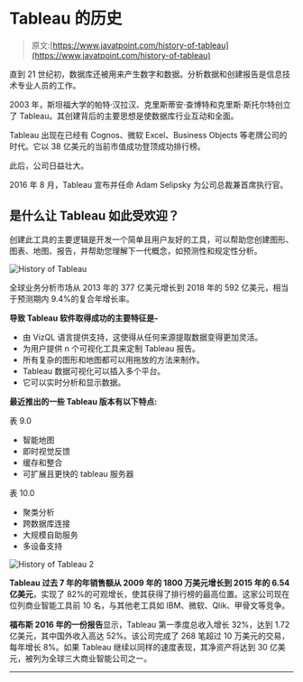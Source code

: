 # Tableau 的历史

> 原文:[https://www.javatpoint.com/history-of-tableau](https://www.javatpoint.com/history-of-tableau)

直到 21 世纪初，数据库还被用来产生数字和数据。分析数据和创建报告是信息技术专业人员的工作。

2003 年，斯坦福大学的帕特·汉拉汉、克里斯蒂安·查博特和克里斯·斯托尔特创立了 Tableau。其创建背后的主要思想是使数据库行业互动和全面。

Tableau 出现在已经有 Cognos、微软 Excel、Business Objects 等老牌公司的时代。它以 38 亿美元的当前市值成功登顶成功排行榜。

此后，公司日益壮大。

2016 年 8 月，Tableau 宣布并任命 Adam Selipsky 为公司总裁兼首席执行官。

## 是什么让 Tableau 如此受欢迎？

创建此工具的主要逻辑是开发一个简单且用户友好的工具，可以帮助您创建图形、图表、地图、报告，并帮助您理解下一代概念，如预测性和规定性分析。

![History of Tableau](../Images/bdd0b5f56c12349c0bcfdd6e774ad082.png)

全球业务分析市场从 2013 年的 377 亿美元增长到 2018 年的 592 亿美元，相当于预测期内 9.4%的复合年增长率。

**导致 Tableau 软件取得成功的主要特征是-**

*   由 VizQL 语言提供支持，这使得从任何来源提取数据变得更加灵活。
*   为用户提供 n 个可视化工具来定制 Tableau 报告。
*   所有复杂的图形和地图都可以用拖放的方法来制作。
*   Tableau 数据可视化可以插入多个平台。
*   它可以实时分析和显示数据。

**最近推出的一些 Tableau 版本有以下特点:**

表 9.0

*   智能地图
*   即时视觉反馈
*   缓存和整合
*   可扩展且更快的 tableau 服务器

表 10.0

*   聚类分析
*   跨数据库连接
*   大规模自助服务
*   多设备支持

![History of Tableau 2](../Images/ee52cc86dd86953b3841d65e9d26f035.png)

**Tableau 过去 7 年的年销售额从 2009 年的 1800 万美元增长到 2015 年的 6.54 亿美元**，实现了 82%的可观增长，使其获得了排行榜的最高位置。这家公司现在位列商业智能工具前 10 名，与其他老工具如 IBM、微软、Qlik、甲骨文等竞争。

**福布斯 2016 年的一份报告**显示，Tableau 第一季度总收入增长 32%，达到 1.72 亿美元，其中国外收入高达 52%。该公司完成了 268 笔超过 10 万美元的交易，每年增长 8%。如果 Tableau 继续以同样的速度表现，其净资产将达到 30 亿美元，被列为全球三大商业智能公司之一。

* * *
